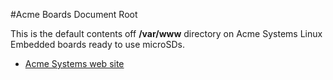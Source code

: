 #Acme Boards Document Root

This is the default contents off  __/var/www__ directory on 
Acme Systems Linux Embedded boards ready to use microSDs.

* [Acme Systems web site](http://www.acmesystems.it)

